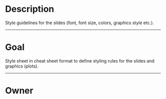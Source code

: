 # Description

Style guidelines for the slides (font, font size, colors,
graphics style etc.).

---

# Goal

Style sheet in cheat sheet format to define styling rules
for the slides and graphics (plots).

---

# Owner